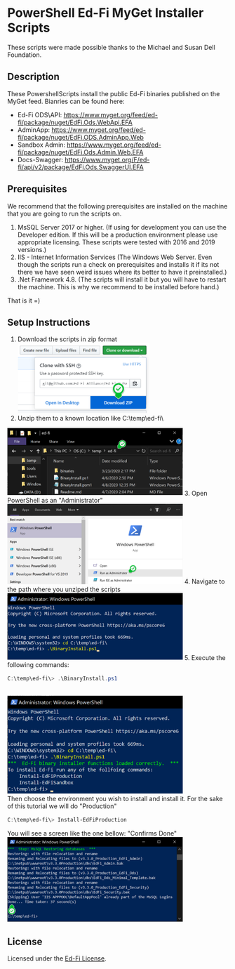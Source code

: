 ﻿PowerShell Ed-Fi MyGet Installer Scripts
============

These scripts were made possible thanks to the Michael and Susan Dell Foundation.

Description
------------
These PowershellScripts install the public Ed-Fi binaries published on the MyGet feed.
Bianries can be found here:
* Ed-Fi ODS\API: https://www.myget.org/feed/ed-fi/package/nuget/EdFi.Ods.WebApi.EFA
* AdminApp: https://www.myget.org/feed/ed-fi/package/nuget/EdFi.ODS.AdminApp.Web
* Sandbox Admin: https://www.myget.org/feed/ed-fi/package/nuget/EdFi.Ods.Admin.Web.EFA 
* Docs-Swagger: https://www.myget.org/F/ed-fi/api/v2/package/EdFi.Ods.SwaggerUI.EFA

Prerequisites
------------
We recommend that the following prerequisites are installed on the machine that you are going to run the scripts on.

1. MsSQL Server 2017 or higher. (If using for development you can use the Developer edition. If this will be a production environment please use appropriate licensing. These scripts were tested with 2016 and 2019 versions.)
2. IIS - Internet Information Services (The Windows Web Server. Even though the scripts run a check on prerequisites and installs it if its not there we have seen weird issues where its better to have it preinstalled.)
3. .Net Framework 4.8. (The scripts will install it but you will have to restart the machine. This is why we recommend to be installed before hand.)

That is it =)


Setup Instructions
------------

1. Download the scripts in zip format 
<br/><img src="img/download.png" width="300" >
2. Unzip them to a known location like C:\temp\ed-fi\
<img src="img/explorer1.png"  width="400" >
3. Open PowerShell as an "Administrator"
<br/><img src="img/powershell1.png" width="400" >
4. Navigate to the path where you unziped the scripts
<br/><img src="img/Powershell2.png" width="400" >
5. Execute the following commands:

```PowerShell
C:\temp\ed-fi\> .\BinaryInstall.ps1
```
<br/><img src="img/Powershell3.png" width="400" >
<br/>Then choose the environment you wish to install and install it. For the sake of this tutorial we will do "Production"

```PowerShell
C:\temp\ed-fi\> Install-EdFiProduction
```
You will see a screen like the one bellow: "Confirms Done"
<br/><img src="img/PowershellDone.png" width="400" >

## License

Licensed under the [Ed-Fi
License](https://www.ed-fi.org/getting-started/license-ed-fi-technology/).